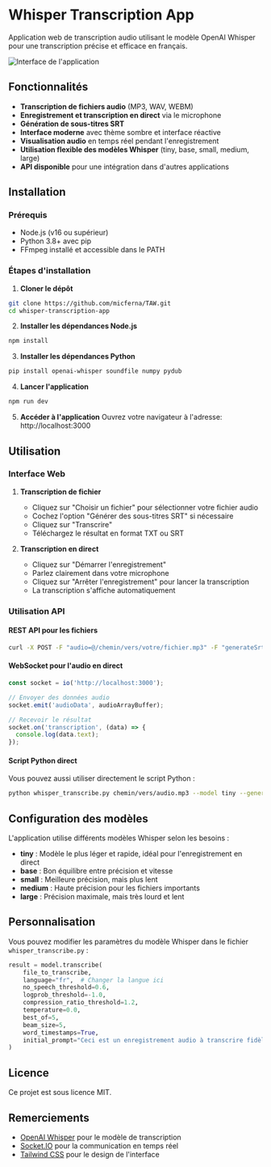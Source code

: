 # Whisper Transcription App

Application web de transcription audio utilisant le modèle OpenAI Whisper pour une transcription précise et efficace en français.

![Interface de l'application](./Capture%20d%27%C3%A9cran%202025-04-02%20080819.png)

## Fonctionnalités

- **Transcription de fichiers audio** (MP3, WAV, WEBM)
- **Enregistrement et transcription en direct** via le microphone
- **Génération de sous-titres SRT**
- **Interface moderne** avec thème sombre et interface réactive
- **Visualisation audio** en temps réel pendant l'enregistrement
- **Utilisation flexible des modèles Whisper** (tiny, base, small, medium, large)
- **API disponible** pour une intégration dans d'autres applications

## Installation

### Prérequis

- Node.js (v16 ou supérieur)
- Python 3.8+ avec pip
- FFmpeg installé et accessible dans le PATH

### Étapes d'installation

1. **Cloner le dépôt**
```bash
git clone https://github.com/micferna/TAW.git
cd whisper-transcription-app
```

2. **Installer les dépendances Node.js**
```bash
npm install
```

3. **Installer les dépendances Python**
```bash
pip install openai-whisper soundfile numpy pydub
```

4. **Lancer l'application**
```bash
npm run dev
```

5. **Accéder à l'application**
Ouvrez votre navigateur à l'adresse: http://localhost:3000

## Utilisation

### Interface Web

1. **Transcription de fichier**
   - Cliquez sur "Choisir un fichier" pour sélectionner votre fichier audio
   - Cochez l'option "Générer des sous-titres SRT" si nécessaire
   - Cliquez sur "Transcrire"
   - Téléchargez le résultat en format TXT ou SRT

2. **Transcription en direct**
   - Cliquez sur "Démarrer l'enregistrement"
   - Parlez clairement dans votre microphone
   - Cliquez sur "Arrêter l'enregistrement" pour lancer la transcription
   - La transcription s'affiche automatiquement

### Utilisation API

#### REST API pour les fichiers

```bash
curl -X POST -F "audio=@/chemin/vers/votre/fichier.mp3" -F "generateSrt=true" http://localhost:3000/transcribe
```

#### WebSocket pour l'audio en direct

```javascript
const socket = io('http://localhost:3000');

// Envoyer des données audio
socket.emit('audioData', audioArrayBuffer);

// Recevoir le résultat
socket.on('transcription', (data) => {
  console.log(data.text);
});
```

#### Script Python direct

Vous pouvez aussi utiliser directement le script Python :

```bash
python whisper_transcribe.py chemin/vers/audio.mp3 --model tiny --generate-srt
```

## Configuration des modèles

L'application utilise différents modèles Whisper selon les besoins :

- **tiny** : Modèle le plus léger et rapide, idéal pour l'enregistrement en direct
- **base** : Bon équilibre entre précision et vitesse
- **small** : Meilleure précision, mais plus lent
- **medium** : Haute précision pour les fichiers importants
- **large** : Précision maximale, mais très lourd et lent

## Personnalisation

Vous pouvez modifier les paramètres du modèle Whisper dans le fichier `whisper_transcribe.py` :

```python
result = model.transcribe(
    file_to_transcribe,
    language="fr",  # Changer la langue ici
    no_speech_threshold=0.6,
    logprob_threshold=-1.0,
    compression_ratio_threshold=1.2,
    temperature=0.0,
    best_of=5,
    beam_size=5,
    word_timestamps=True,
    initial_prompt="Ceci est un enregistrement audio à transcrire fidèlement en français."
)
```

## Licence

Ce projet est sous licence MIT.

## Remerciements

- [OpenAI Whisper](https://github.com/openai/whisper) pour le modèle de transcription
- [Socket.IO](https://socket.io/) pour la communication en temps réel
- [Tailwind CSS](https://tailwindcss.com/) pour le design de l'interface 